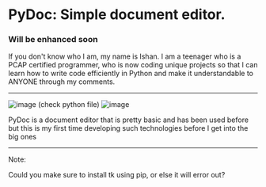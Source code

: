 # PyDoc: Simple document editor. 
### Will be enhanced soon

If you don't know who I am, my name is Ishan. I am a teenager who is a PCAP certified programmer, who is now coding unique projects so that I can learn how to write code efficiently in Python and make it understandable to ANYONE through my comments.

--------------------------

![image](https://github.com/user-attachments/assets/5c10df20-126a-4394-823e-eec326907648) (check python file)
![image](https://github.com/user-attachments/assets/95e7d45e-9660-4edc-afaf-aa024a3077a3)

PyDoc is a document editor that is pretty basic and has been used before but this is my first time developing such technologies before I get into the big ones

--------------------------

Note:

Could you make sure to install tk using pip, or else it will error out? 
